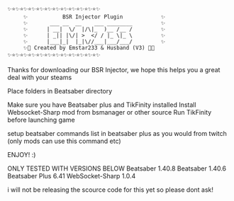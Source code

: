 ```
✨⭐✨⭐✨⭐✨⭐✨⭐✨⭐✨⭐✨⭐✨⭐✨⭐✨⭐✨
     ✨           BSR Injector Plugin            ✨
     ✨       ___ __  __    ___ ________         ✨
     ✨      | __|  \/  |/\|_  )__ /__ /         ✨
     ✨      | _|| |\/| >  </ / |_ \|_ \         ✨
     ✨      |___|_|  |_|\//___|___/___/         ✨
     ✨💫 Created by Emstar233 & Husband (V3) 💫✨
✨⭐✨⭐✨⭐✨⭐✨⭐✨⭐✨⭐✨⭐✨⭐✨⭐✨⭐✨
```

Thanks for downloading our BSR Injector, we hope this helps you a great deal with your steams

Place folders in Beatsaber directory

Make sure you have Beatsaber plus and TikFinity installed
Install Websocket-Sharp mod from bsmanager or other source
Run TikFinity before launching game

setup beatsaber commands list in beatsaber plus as you would from twitch (only mods can use this command etc)

ENJOY! :)

ONLY TESTED WITH VERSIONS BELOW
Beatsaber 1.40.8
Beatsaber 1.40.6
Beatsaber Plus 6.41
WebSocket-Sharp 1.0.4


i will not be releasing the scource code for this yet so please dont ask!

